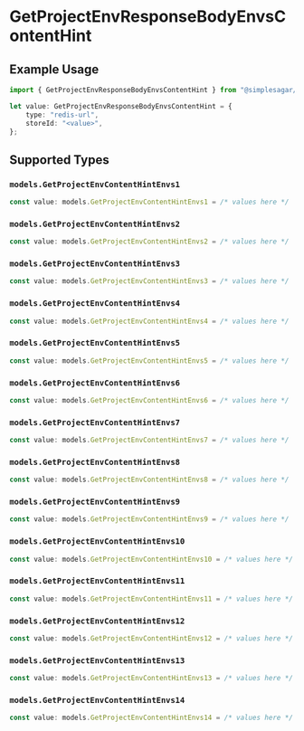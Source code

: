 # GetProjectEnvResponseBodyEnvsContentHint

## Example Usage

```typescript
import { GetProjectEnvResponseBodyEnvsContentHint } from "@simplesagar/vercel/models/getprojectenvop.js";

let value: GetProjectEnvResponseBodyEnvsContentHint = {
    type: "redis-url",
    storeId: "<value>",
};
```

## Supported Types

### `models.GetProjectEnvContentHintEnvs1`

```typescript
const value: models.GetProjectEnvContentHintEnvs1 = /* values here */
```

### `models.GetProjectEnvContentHintEnvs2`

```typescript
const value: models.GetProjectEnvContentHintEnvs2 = /* values here */
```

### `models.GetProjectEnvContentHintEnvs3`

```typescript
const value: models.GetProjectEnvContentHintEnvs3 = /* values here */
```

### `models.GetProjectEnvContentHintEnvs4`

```typescript
const value: models.GetProjectEnvContentHintEnvs4 = /* values here */
```

### `models.GetProjectEnvContentHintEnvs5`

```typescript
const value: models.GetProjectEnvContentHintEnvs5 = /* values here */
```

### `models.GetProjectEnvContentHintEnvs6`

```typescript
const value: models.GetProjectEnvContentHintEnvs6 = /* values here */
```

### `models.GetProjectEnvContentHintEnvs7`

```typescript
const value: models.GetProjectEnvContentHintEnvs7 = /* values here */
```

### `models.GetProjectEnvContentHintEnvs8`

```typescript
const value: models.GetProjectEnvContentHintEnvs8 = /* values here */
```

### `models.GetProjectEnvContentHintEnvs9`

```typescript
const value: models.GetProjectEnvContentHintEnvs9 = /* values here */
```

### `models.GetProjectEnvContentHintEnvs10`

```typescript
const value: models.GetProjectEnvContentHintEnvs10 = /* values here */
```

### `models.GetProjectEnvContentHintEnvs11`

```typescript
const value: models.GetProjectEnvContentHintEnvs11 = /* values here */
```

### `models.GetProjectEnvContentHintEnvs12`

```typescript
const value: models.GetProjectEnvContentHintEnvs12 = /* values here */
```

### `models.GetProjectEnvContentHintEnvs13`

```typescript
const value: models.GetProjectEnvContentHintEnvs13 = /* values here */
```

### `models.GetProjectEnvContentHintEnvs14`

```typescript
const value: models.GetProjectEnvContentHintEnvs14 = /* values here */
```

